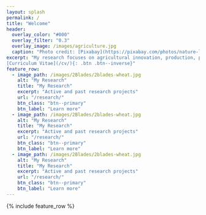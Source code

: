 ```yaml
---
layout: splash
permalink: /
title: "Welcome"
header:
  overlay_color: "#000"
  overlay_filter: "0.3"
  overlay_image: /images/agriculture.jpg
  caption: "Photo credit: [Pixabay](https://pixabay.com/photos/nature-landscape-field-agriculture-213364/)"
excerpt: "My research focuses on agricultural innovation, production, productivity, and the bio-economics of crop varietal change and production risk management.  <br /> <br />
[Curriculum Vitae](/cv/){: .btn .btn--inverse}"
feature_row:
  - image_path: /images/2Blades/2blades-wheat.jpg
    alt: "My Research"
    title: "My Research"
    excerpt: "Active and past research projects"
    url: "/research/"
    btn_class: "btn--primary"
    btn_label: "Learn more"
  - image_path: /images/2Blades/2blades-wheat.jpg
    alt: "My Research"
    title: "My Research"
    excerpt: "Active and past research projects"
    url: "/research/"
    btn_class: "btn--primary"
    btn_label: "Learn more"
  - image_path: /images/2Blades/2blades-wheat.jpg
    alt: "My Research"
    title: "My Research"
    excerpt: "Active and past research projects"
    url: "/research/"
    btn_class: "btn--primary"
    btn_label: "Learn more"  
---
```


{% include feature_row %}